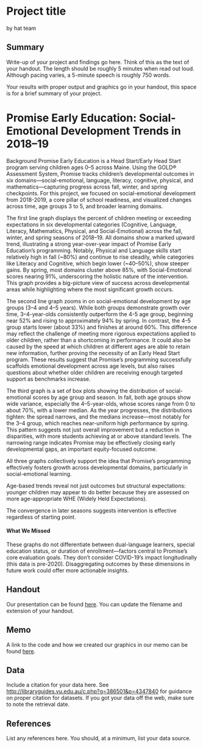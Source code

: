 Project title
================
by hat team

## Summary

Write-up of your project and findings go here. Think of this as the text
of your handout. The length should be roughly 5 minutes when read
out loud. Although pacing varies, a 5-minute speech is roughly 750
words.

Your results with proper output and
graphics go in your handout, this space is for a brief summary of
your project.


# Promise Early Education: Social-Emotional Development Trends in 2018–19

Background
Promise Early Education is a Head Start/Early Head Start program serving children ages 0–5 across Maine. Using the GOLD® Assessment System, Promise tracks children’s developmental outcomes in six domains—social-emotional, language, literacy, cognitive, physical, and mathematics—capturing progress across fall, winter, and spring checkpoints. For this project, we focused on social-emotional development from 2018-2019, a core pillar of school readiness, and visualized changes across time, age groups 3 to 5, and broader learning domains.

The first line graph displays the percent of children meeting or exceeding expectations in six developmental categories (Cognitive, Language, Literacy, Mathematics, Physical, and Social-Emotional) across the fall, winter, and spring seasons of 2018–19. All domains show a marked upward trend, illustrating a strong year-over-year impact of Promise Early Education’s programming. Notably, Physical and Language skills start relatively high in fall (~80%) and continue to rise steadily, while categories like Literacy and Cognitive, which begin lower (~40–50%), show steeper gains. By spring, most domains cluster above 85%, with Social-Emotional scores nearing 91%, underscoring the holistic nature of the intervention. This graph provides a big-picture view of success across developmental areas while highlighting where the most significant growth occurs.

The second line graph zooms in on social-emotional development by age groups (3–4 and 4–5 years). While both groups demonstrate growth over time, 3–4-year-olds consistently outperform the 4-5 age group, beginning near 52% and rising to approximately 94% by spring. In contrast, the 4–5 group starts lower (about 33%) and finishes at around 60%. This difference may reflect the challenge of meeting more rigorous expectations applied to older children, rather than a shortcoming in performance. It could also be caused by the speed at which children at different ages are able to retain new information, further proving the necessity of an Early Head Start program. These results suggest that Promise’s programming successfully scaffolds emotional development across age levels, but also raises questions about whether older children are receiving enough targeted support as benchmarks increase.

The third graph is a set of box plots showing the distribution of social-emotional scores by age group and season. In fall, both age groups show wide variance, especially the 4–5-year-olds, whose scores range from 0 to about 70%, with a lower median. As the year progresses, the distributions tighten: the spread narrows, and the medians increase—most notably for the 3–4 group, which reaches near-uniform high performance by spring. This pattern suggests not just overall improvement but a reduction in disparities, with more students achieving at or above standard levels. The narrowing range indicates Promise may be effectively closing early developmental gaps, an important equity-focused outcome.

All three graphs collectively support the idea that Promise’s programming effectively fosters growth across developmental domains, particularly in social-emotional learning.


Age-based trends reveal not just outcomes but structural expectations: younger children may appear to do better because they are assessed on more age-appropriate WHE (Widely Held Expectations).


The convergence in later seasons suggests intervention is effective regardless of starting point.


#### What We Missed 
These graphs do not differentiate between dual-language learners, special education status, or duration of enrollment—factors central to Promise’s core evaluation goals.
They don’t consider COVID-19’s impact longitudinally (this data is pre-2020).
Disaggregating outcomes by these dimensions in future work could offer more actionable insights.



## Handout

Our presentation can be found [here](handout/handout.pdf). You can update the filename and extension of your handout.

## Memo

A link to the code and how we created our graphics in our memo can be found [here](memo/memo.html).

## Data

Include a citation for your data here. See
<http://libraryguides.vu.edu.au/c.php?g=386501&p=4347840> for guidance
on proper citation for datasets. If you got your data off the web, make
sure to note the retrieval date.

## References

List any references here. You should, at a minimum, list your data
source.
